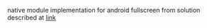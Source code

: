 native module implementation for android fullscreen from solution described at [link](https://levelup.gitconnected.com/write-your-own-react-native-module-to-enable-full-screen-mode-android-cfe246329740)
